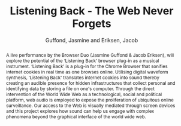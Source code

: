--- 
title: "Listening Back - The Web Never Forgets" 
abstract: "A live performance by the Browser Duo (Jasmine Guffond & Jacob Eriksen), will explore the potential of the ‘Listening Back' browser plug-in as a musical instrument. ‘Listening Back' is a plug-in for the Chrome Browser that sonifies internet cookies in real time as one browses online. Utilising digital waveform synthesis, ‘Listening Back' translates internet cookies into sound thereby creating an audible presence for hidden infrastructures that collect personal and identifying data by storing a file on one's computer. Through the direct intervention of the World Wide Web as a technological, social and political platform, web audio is employed to expose the proliferation of ubiquitous online surveillance. Our access to the Web is visually mediated through screen devices and this project explores how sound can help us engage with complex phenomena beyond the graphical interface of the world wide web." 
address: "Berlin" 
author: "Guffond, Jasmine and Eriksen, Jacob"
webAuthor: "Jasmine Guffond, Jacob Eriksen" 
booktitle: "Proceedings of the International Web Audio Conference" 
editor: "Monschke, Jan and Guttandin, Christoph and Schnell, Norbert and Jenkinson, Thomas and Schaedler, Jack" 
month: "Proceedings of the International Web Audio Conference"
pages: "" 
publisher: "TU Berlin" 
series: "WAC '18"
track: "Performance"  
year: "2018" 
id: "2018_vid9" 
tags: year2018
media: https://www.youtube.com/watch?v=f9a7kWrngiA 
pdflink: none
ISSN: 2663-5844
---